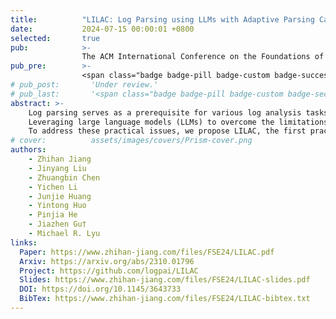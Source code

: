 ```yaml
---
title:          "LILAC: Log Parsing using LLMs with Adaptive Parsing Cache"
date:           2024-07-15 00:00:01 +0800
selected:       true
pub:            >-
                The ACM International Conference on the Foundations of Software Engineering, Porto de Galinhas, Brazil, July 2024.
pub_pre:        >-
                <span class="badge badge-pill badge-custom badge-success">FSE'24</span>
# pub_post:       'Under review.'
# pub_last:       '<span class="badge badge-pill badge-custom badge-secondary">Conference</span><span class="badge badge-pill badge-custom badge-warning">Poster</span>'
abstract: >-
    Log parsing serves as a prerequisite for various log analysis tasks, but the performance of current syntax-based and semantic-based parsers remains unsatisfactory.
    Leveraging large language models (LLMs) to overcome the limitations of existing log parsers is promising; however, it presents challenges related to <i>specialization</i>, <i>consistency</i> and <i>efficiency</i>. 
    To address these practical issues, we propose LILAC, the first practical <u>L</u>og pars<u>I</u>ng framework using <u>L</u>LMs with <u>A</u>daptive parsing <u>C</u>ache.
# cover:          assets/images/covers/Prism-cover.png
authors:
    - Zhihan Jiang
    - Jinyang Liu
    - Zhuangbin Chen
    - Yichen Li
    - Junjie Huang
    - Yintong Huo
    - Pinjia He
    - Jiazhen Gu†
    - Michael R. Lyu
links:
  Paper: https://www.zhihan-jiang.com/files/FSE24/LILAC.pdf
  Arxiv: https://arxiv.org/abs/2310.01796
  Project: https://github.com/logpai/LILAC
  Slides: https://www.zhihan-jiang.com/files/FSE24/LILAC-slides.pdf
  DOI: https://doi.org/10.1145/3643733
  BibTex: https://www.zhihan-jiang.com/files/FSE24/LILAC-bibtex.txt
---
```

